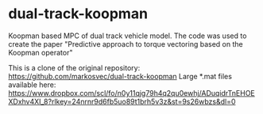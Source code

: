 # dual-track-koopman
Koopman based MPC of dual track vehicle model. The code was used to create the paper "Predictive approach to torque vectoring based on the Koopman operator"

This is a clone of the original repository: https://github.com/markosvec/dual-track-koopman
Large *.mat files available here: https://www.dropbox.com/scl/fo/n0y11qjg79h4q2qu0ewhj/ADuqidrTnEHOEXDxhv4XI_8?rlkey=24nrnr9d6fb5uo89t1brh5v3z&st=9s26wbzs&dl=0

